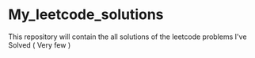 # My_leetcode_solutions
This repository will contain the all solutions of the leetcode problems I've Solved ( Very few )
